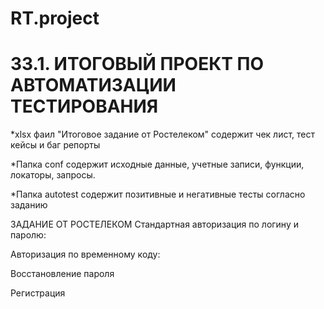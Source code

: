 # RT.project
# 33.1. ИТОГОВЫЙ ПРОЕКТ ПО АВТОМАТИЗАЦИИ ТЕСТИРОВАНИЯ 

*xlsx фаил "Итоговое задание от Ростелеком" содержит чек лист, тест кейсы и баг репорты

*Папка conf содержит исходные данные, учетные записи, функции, локаторы, запросы.

*Папка autotest содержит позитивные и негативные тесты согласно заданию





ЗАДАНИЕ ОТ РОСТЕЛЕКОМ
Стандартная авторизация по логину и паролю: 

Авторизация по временному коду: 

Восстановление пароля 

Регистрация 
